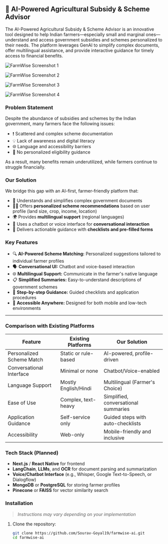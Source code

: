 ## 🌾 AI-Powered Agricultural Subsidy & Scheme Advisor

The AI-Powered Agricultural Subsidy & Scheme Advisor is an innovative tool designed to help Indian farmers—especially small and marginal ones—understand and access government subsidies and schemes personalized to their needs. The platform leverages GenAI to simplify complex documents, offer multilingual assistance, and provide interactive guidance for timely access to financial benefits.

![FarmWise Screenshot 1](https://res.cloudinary.com/dvovo1lfg/image/upload/v1744442760/shquuwkbsdb88gpm2xzw.png)

![FarmWise Screenshot 2](https://res.cloudinary.com/dvovo1lfg/image/upload/v1744442858/bh0j7nxvojeda7rfjvit.png)

![FarmWise Screenshot 3](https://res.cloudinary.com/dvovo1lfg/image/upload/v1744442906/ybqpxt9xopdrdhpifc0w.png)

![FarmWise Screenshot 4](https://res.cloudinary.com/dvovo1lfg/image/upload/v1744442987/inkkqusofm2xt3kmw26y.png)

### Problem Statement

Despite the abundance of subsidies and schemes by the Indian government, many farmers face the following issues:

- ❗ Scattered and complex scheme documentation
- 💡 Lack of awareness and digital literacy
- 🌐 Language and accessibility barriers
- 📄 No personalized eligibility guidance

As a result, many benefits remain underutilized, while farmers continue to struggle financially.

### Our Solution

We bridge this gap with an AI-first, farmer-friendly platform that:

- 🧠 Understands and simplifies complex government documents
- 🧑‍🌾 Offers **personalized scheme recommendations** based on user profile (land size, crop, income, location)
- 🌍 Provides **multilingual support** (regional languages)
- 💬 Uses a chatbot or voice interface for **conversational interaction**
- 📝 Delivers actionable guidance with **checklists and pre-filled forms**

### Key Features

- 🔍 **AI-Powered Scheme Matching:** Personalized suggestions tailored to individual farmer profiles
- 🗣️ **Conversational UI:** Chatbot and voice-based interaction
- 🌐 **Multilingual Support:** Communicate in the farmer's native language
- 📋 **Simplified Summaries:** Easy-to-understand descriptions of government schemes
- 🧾 **Step-by-step Guidance:** Guided checklists and application procedures
- 📱 **Accessible Anywhere:** Designed for both mobile and low-tech environments

---

### Comparison with Existing Platforms

| Feature                   | Existing Platforms   | Our Solution                         |
| ------------------------- | -------------------- | ------------------------------------ |
| Personalized Scheme Match | Static or rule-based | AI-powered, profile-driven           |
| Conversational Interface  | Minimal or none      | Chatbot/Voice-enabled                |
| Language Support          | Mostly English/Hindi | Multilingual (Farmer's Choice)       |
| Ease of Use               | Complex, text-heavy  | Simplified, conversational summaries |
| Application Guidance      | Self-service only    | Guided steps with auto-checklists    |
| Accessibility             | Web-only             | Mobile-friendly and inclusive        |

### Tech Stack (Planned)

- **Next.js** / **React Native** for frontend
- **LangChain**, **LLMs**, and **OCR** for document parsing and summarization
- **Voice/Chatbot Interface** (e.g., Whisper, Google Text-to-Speech, or Dialogflow)
- **MongoDB** or **PostgreSQL** for storing farmer profiles
- **Pinecone** or **FAISS** for vector similarity search
<!-- - **Cloud Hosting:** Vercel / AWS / GCP -->

### Installation

> _Instructions may vary depending on your implementation_

1. Clone the repository:
   ```bash
   git clone https://github.com/Sourav-Goyal19/farmwise-ai.git
   cd farmwise-ai
   ```
